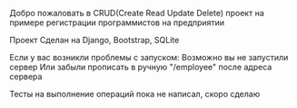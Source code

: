 Добро пожаловать в CRUD(Create Read Update Delete) проект на примере регистрации программистов на предприятии

Проект Сделан на Django, Bootstrap, SQLite

Если у вас возникли проблемы с запуском:
 Возможно вы не запустили сервер
 Или забыли прописать в ручную "/employee" после адреса сервера
 
Тесты на выполнение операций пока не написал, скоро сделаю
 
